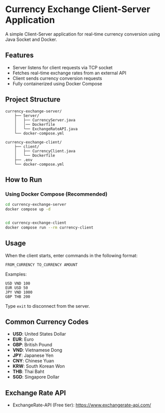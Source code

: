 # Currency Exchange Client-Server Application

A simple Client-Server application for real-time currency conversion using Java Socket and Docker.

## Features
- Server listens for client requests via TCP socket
- Fetches real-time exchange rates from an external API
- Client sends currency conversion requests
- Fully containerized using Docker Compose

## Project Structure
```
currency-exchange-server/
    ├── Server/
    │   ├── CurrencyServer.java
    │   │── Dockerfile
    │   └── ExchangeRateAPI.java
    └── docker-compose.yml

currency-exchange-client/
    ├── client/
    │   ├── CurrencyClient.java
    │   └── Dockerfile
    ├── .env
    └── docker-compose.yml

```

## How to Run

### Using Docker Compose (Recommended)
```bash
cd currency-exchange-server
docker compose up -d


cd currency-exchange-client
docker compose run --rm currency-client
```


## Usage
When the client starts, enter commands in the following format:
```
FROM_CURRENCY TO_CURRENCY AMOUNT
```

Examples:
```
USD VND 100
EUR USD 50
JPY VND 1000
GBP THB 200
```

Type `exit` to disconnect from the server.

## Common Currency Codes
- **USD**: United States Dollar
- **EUR**: Euro
- **GBP**: British Pound
- **VND**: Vietnamese Dong
- **JPY**: Japanese Yen
- **CNY**: Chinese Yuan
- **KRW**: South Korean Won
- **THB**: Thai Baht
- **SGD**: Singapore Dollar

## Exchange Rate API
- ExchangeRate-API (Free tier): https://www.exchangerate-api.com/
